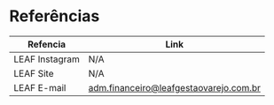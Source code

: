 # Referências

Refencia | Link
--- | --- 
LEAF Instagram | N/A
LEAF Site | N/A
LEAF E-mail | adm.financeiro@leafgestaovarejo.com.br